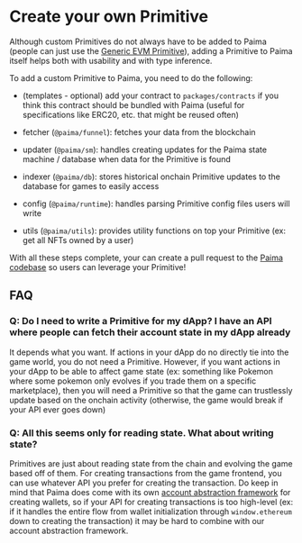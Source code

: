 # Create your own Primitive

Although custom Primitives do not always have to be added to Paima (people can just use the [Generic EVM Primitive](./10-evm/999-Generic.md)), adding a Primitive to Paima itself helps both with usability and with type inference.

To add a custom Primitive to Paima, you need to do the following:

- (templates - optional) add your contract to `packages/contracts` if you think this contract should be bundled with Paima (useful for specifications like ERC20, etc. that might be reused often)


- fetcher (`@paima/funnel`): fetches your data from the blockchain
- updater (`@paima/sm`): handles creating updates for the Paima state machine / database when data for the Primitive is found
- indexer (`@paima/db`): stores historical onchain Primitive updates to the database for games to easily access
- config (`@paima/runtime`): handles parsing Primitive config files users will write
- utils (`@paima/utils`): provides utility functions on top your Primitive (ex: get all NFTs owned by a user)

With all these steps complete, your can create a pull request to the [Paima codebase](https://github.com/PaimaStudios/paima-engine/) so users can leverage your Primitive!

## FAQ

### Q: Do I need to write a Primitive for my dApp? I have an API where people can fetch their account state in my dApp already

It depends what you want. If actions in your dApp do no directly tie into the game world, you do not need a Primitive. However, if you want actions in your dApp to be able to affect game state (ex: something like Pokemon where some pokemon only evolves if you trade them on a specific marketplace), then you will need a Primitive so that the game can trustlessly update based on the onchain activity (otherwise, the game would break if your API ever goes down)

### Q: All this seems only for reading state. What about writing state?

Primitives are just about reading state from the chain and evolving the game based off of them. For creating transactions from the game frontend, you can use whatever API you prefer for creating the transaction. Do keep in mind that Paima does come with its own [account abstraction framework](../../../700-multichain-support/2-wallet-layer/1-introduction.mdx) for creating wallets, so if your API for creating transactions is too high-level (ex: if it handles the entire flow from wallet initialization through `window.ethereum` down to creating the transaction) it may be hard to combine with our account abstraction framework.
